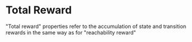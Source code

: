 # Total Reward

"Total reward" properties refer to the accumulation of state and transition rewards in the same way as for "reachability reward"